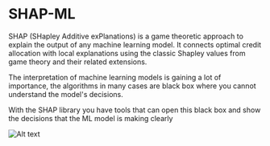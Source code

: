 # SHAP-ML

SHAP (SHapley Additive exPlanations) is a game theoretic approach to explain the output of any machine learning model. It connects optimal credit allocation with local explanations using the classic Shapley values from game theory and their related extensions.


The interpretation of machine learning models is gaining a lot of importance, the algorithms in many cases are black box where you cannot understand the model's decisions.

With the SHAP library you have tools that can open this black box and show the decisions that the ML model is making clearly


![Alt text](https://shap.readthedocs.io/en/latest/_images/shap_header.png "Optional title")

